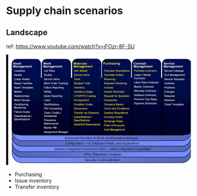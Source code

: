 # Supply chain scenarios

## Landscape
ref: https://www.youtube.com/watch?v=jFOzr-8F-SU

![Landscape](./Supply-chain-scenario.png)

- Purchasing
- Issue inventory
- Transfer inventory

